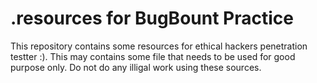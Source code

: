 # .resources for BugBount Practice
 This repository contains some resources for ethical hackers penetration testter :). This may contains some file that needs to be used for good purpose only. Do not do any illigal work using these sources.
